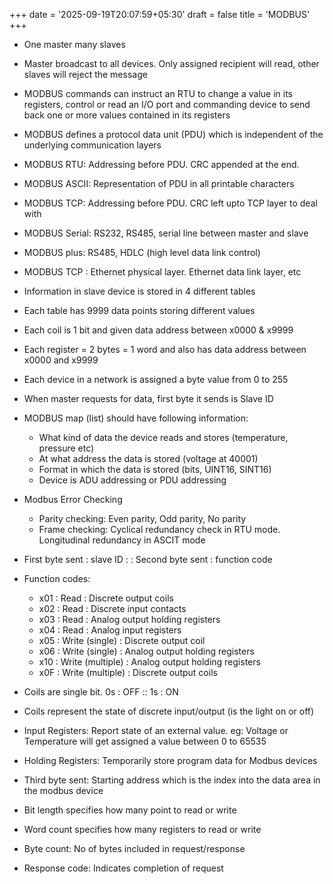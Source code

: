 +++
date = '2025-09-19T20:07:59+05:30'
draft = false
title = 'MODBUS'
+++
- One master many slaves
- Master broadcast to all devices. Only assigned recipient will read, other slaves will reject the message
- MODBUS commands can instruct an RTU to change a value in its registers, control or read an I/O port and commanding device to send back one or more values contained in its registers
- MODBUS defines a protocol data unit (PDU) which is independent of the underlying communication layers
- MODBUS RTU: Addressing before PDU. CRC appended at the end.
- MODBUS ASCII: Representation of PDU in all printable characters
- MODBUS TCP: Addressing before PDU. CRC left upto TCP layer to deal with
- MODBUS Serial: RS232, RS485, serial line between master and slave
- MODBUS plus: RS485, HDLC (high level data link control)
- MODBUS TCP : Ethernet physical layer. Ethernet data link layer, etc
- Information in slave device is stored in 4 different tables
- Each table has 9999 data points storing different values
- Each coil is 1 bit and given data address between x0000 & x9999
- Each register = 2 bytes = 1 word and also has data address between x0000 and x9999
- Each device in a network is assigned a byte value from 0 to 255
- When master requests for data, first byte it sends is Slave ID
- MODBUS map (list) should have following information:
  - What kind of data the device reads and stores (temperature, pressure etc)
  - At what address the data is stored (voltage at 40001)
  - Format in which the data is stored (bits, UINT16, SINT16)
  - Device is ADU addressing or PDU addressing

- Modbus Error Checking
  - Parity checking: Even parity, Odd parity, No parity
  - Frame checking: Cyclical redundancy check in RTU mode. Longitudinal redundancy in ASCIT mode

- First byte sent : slave ID : : Second byte sent : function code

- Function codes:
  - x01 : Read : Discrete output coils
  - x02 : Read : Discrete input contacts
  - x03 : Read : Analog output holding registers
  - x04 : Read : Analog input registers
  - x05 : Write (single) : Discrete output coil
  - x06 : Write (single) : Analog output holding registers
  - x10 : Write (multiple) : Analog output holding registers
  - x0F : Write (multiple) : Discrete output coils

- Coils are single bit. 0s : OFF :: 1s : ON
- Coils represent the state of discrete input/output (is the light on or off)
- Input Registers: Report state of an external value. eg: Voltage or Temperature will get assigned a value between 0 to 65535
- Holding Registers: Temporarily store program data for Modbus devices
- Third byte sent: Starting address which is the index into the data area in the modbus device
- Bit length specifies how many point to read or write
- Word count specifies how many registers to read or write
- Byte count: No of bytes included in request/response
- Response code: Indicates completion of request
